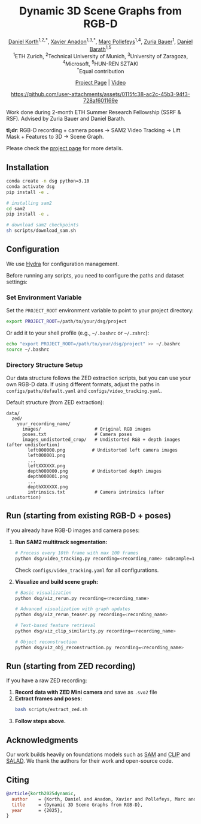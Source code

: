 <div align="center">

# Dynamic 3D Scene Graphs from RGB-D
[Daniel Korth](https://danielkorth.io/)<sup>1,2,\*</sup>, [Xavier Anadon](https://x.com/XaviXva)<sup>1,3,\*</sup>, [Marc Pollefeys](https://people.inf.ethz.ch/marc.pollefeys/)<sup>1,4</sup>, [Zuria Bauer](https://zuriabauer.com)<sup>1</sup>, [Daniel Barath](https://cvg.ethz.ch/team/Dr-Daniel-Bela-Barath)<sup>1,5</sup> <br>
<sup>1</sup>ETH Zurich, <sup>2</sup>Technical University of Munich, <sup>3</sup>University of Zaragoza, <sup>4</sup>Microsoft, <sup>5</sup>HUN-REN SZTAKI <br>
<sup>*</sup>Equal contribution

[Project Page](https://danielkorth.github.io/dynamic-scene-graphs/) | [Video](https://youtu.be/tMiMO2Wnj8Q)

https://github.com/user-attachments/assets/0115fc38-ac2c-45b3-94f3-728af601169e

</div>

Work done during 2-month ETH Summer Research Fellowship (SSRF & RSF). Advised by Zuria Bauer and Daniel Barath.

**tl;dr**: RGB-D recording + camera poses -> SAM2 Video Tracking -> Lift Mask + Features to 3D -> Scene Graph.

Please check the [project page](https://danielkorth.github.io/dynamic-scene-graphs/) for more details.

## Installation

```bash
conda create -n dsg python=3.10
conda activate dsg
pip install -e .

# installing sam2
cd sam2
pip install -e .

# download sam2 checkpoints
sh scripts/download_sam.sh
```

## Configuration

We use [Hydra](https://hydra.cc/) for configuration management.

Before running any scripts, you need to configure the paths and dataset settings:

### Set Environment Variable

Set the `PROJECT_ROOT` environment variable to point to your project directory:
```bash
export PROJECT_ROOT=/path/to/your/dsg/project
```

Or add it to your shell profile (e.g., `~/.bashrc` or `~/.zshrc`):
```bash
echo "export PROJECT_ROOT=/path/to/your/dsg/project" >> ~/.bashrc
source ~/.bashrc
```

### Directory Structure Setup

Our data structure follows the ZED extraction scripts, but you can use your own RGB-D data. If using different formats, adjust the paths in `configs/paths/default.yaml` and `configs/video_tracking.yaml`.

Default structure (from ZED extraction):
```
data/
  zed/
    your_recording_name/
      images/                    # Original RGB images
      poses.txt                  # Camera poses
      images_undistorted_crop/   # Undistorted RGB + depth images (after undistortion)
        left000000.png          # Undistorted left camera images
        left000001.png
        ...
        leftXXXXXX.png
        depth000000.png         # Undistorted depth images
        depth000001.png
        ...
        depthXXXXXX.png
        intrinsics.txt           # Camera intrinsics (after undistortion)
```

## Run (starting from existing RGB-D + poses)

If you already have RGB-D images and camera poses:

1. **Run SAM2 multitrack segmentation:**
   ```bash
   # Process every 10th frame with max 100 frames
   python dsg/video_tracking.py recording=<recording_name> subsample=10 max_frames=100
   ```
   Check `configs/video_tracking.yaml` for all configurations.

2. **Visualize and build scene graph:**
   ```bash
   # Basic visualization
   python dsg/viz_rerun.py recording=<recording_name>

   # Advanced visualization with graph updates
   python dsg/viz_rerun_teaser.py recording=<recording_name>

   # Text-based feature retrieval
   python dsg/viz_clip_similarity.py recording=<recording_name>

   # Object reconstruction
   python dsg/viz_obj_reconstruction.py recording=<recording_name>
   ```

## Run (starting from ZED recording)

If you have a raw ZED recording:

1. **Record data with ZED Mini camera** and save as `.svo2` file
2. **Extract frames and poses:**
   ```bash
   bash scripts/extract_zed.sh
   ```
3. **Follow steps above.**

## Acknowledgments

Our work builds heavily on foundations models such as [SAM](https://sam2.metademolab.com/) and [CLIP](https://openai.com/blog/clip/) and [SALAD](https://github.com/serizba/salad). We thank the authors for their work and open-source code.

## Citing

```bibtex
@article{korth2025dynamic,
  author    = {Korth, Daniel and Anadon, Xavier and Pollefeys, Marc and Bauer, Zuria and Barath, Daniel},
  title     = {Dynamic 3D Scene Graphs from RGB-D},
  year      = {2025},
}
```